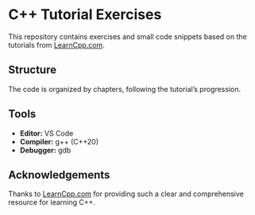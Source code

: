 # C++ Tutorial Exercises

This repository contains exercises and small code snippets based on the tutorials from [LearnCpp.com](https://www.learncpp.com).

## Structure

The code is organized by chapters, following the tutorial’s progression.

## Tools

- **Editor:** VS Code
- **Compiler:** g++ (C++20)
- **Debugger:** gdb

## Acknowledgements

Thanks to [LearnCpp.com](https://www.learncpp.com) for providing such a clear and comprehensive resource for learning C++.
